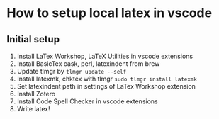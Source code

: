 # How to setup local latex in vscode

## Initial setup

1. Install LaTex Workshop, LaTeX Utilities in vscode extensions
2. Install BasicTex cask, perl, latexindent from brew
3. Update tlmgr by `tlmgr update --self`
4. Install latexmk, chktex with tlmgr `sudo tlmgr install latexmk`
5. Set latexindent path in settings of LaTex Workshop extension
6. Install Zotero
7. Install Code Spell Checker in vscode extensions
8. Write latex!

